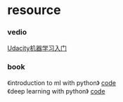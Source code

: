 # resource
### vedio
[Udacity机器学习入门](https://classroom.udacity.com/courses/ud120)

### book
《introduction to ml with python》    [code](https://github.com/amueller/introduction_to_ml_with_python)  
《deep learning with python》    [code](https://github.com/fchollet/deep-learning-with-python-notebooks)
